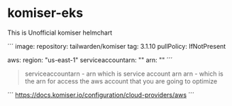# komiser-eks 

This is Unofficial komiser helmchart 


´´´
image:
  repository: tailwarden/komiser
  tag: 3.1.10
  pullPolicy: IfNotPresent

aws:
  region: "us-east-1"
  serviceaccountarn: ""
  arn: ""
´´´

> serviceaccountarn - arn which is service account arn
> arn - which is the arn for access the aws account that you are going to optimize

´´´
https://docs.komiser.io/configuration/cloud-providers/aws
´´´

